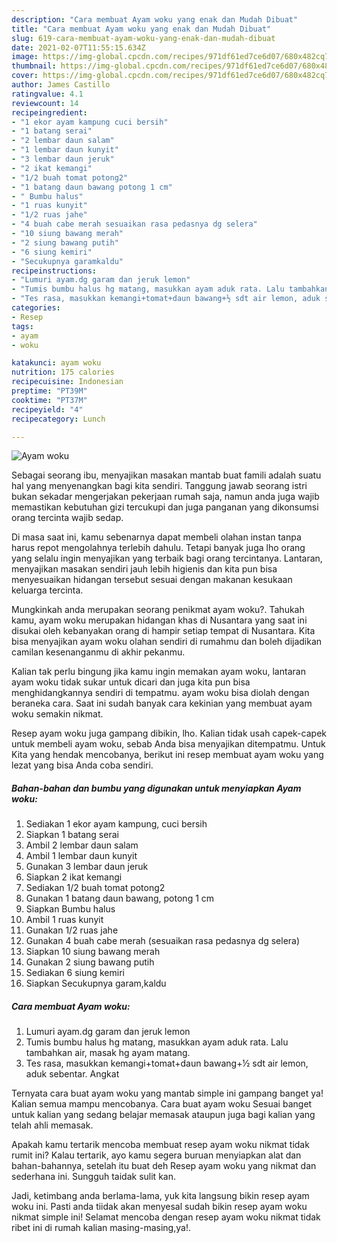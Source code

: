 ```yaml
---
description: "Cara membuat Ayam woku yang enak dan Mudah Dibuat"
title: "Cara membuat Ayam woku yang enak dan Mudah Dibuat"
slug: 619-cara-membuat-ayam-woku-yang-enak-dan-mudah-dibuat
date: 2021-02-07T11:55:15.634Z
image: https://img-global.cpcdn.com/recipes/971df61ed7ce6d07/680x482cq70/ayam-woku-foto-resep-utama.jpg
thumbnail: https://img-global.cpcdn.com/recipes/971df61ed7ce6d07/680x482cq70/ayam-woku-foto-resep-utama.jpg
cover: https://img-global.cpcdn.com/recipes/971df61ed7ce6d07/680x482cq70/ayam-woku-foto-resep-utama.jpg
author: James Castillo
ratingvalue: 4.1
reviewcount: 14
recipeingredient:
- "1 ekor ayam kampung cuci bersih"
- "1 batang serai"
- "2 lembar daun salam"
- "1 lembar daun kunyit"
- "3 lembar daun jeruk"
- "2 ikat kemangi"
- "1/2 buah tomat potong2"
- "1 batang daun bawang potong 1 cm"
- " Bumbu halus"
- "1 ruas kunyit"
- "1/2 ruas jahe"
- "4 buah cabe merah sesuaikan rasa pedasnya dg selera"
- "10 siung bawang merah"
- "2 siung bawang putih"
- "6 siung kemiri"
- "Secukupnya garamkaldu"
recipeinstructions:
- "Lumuri ayam.dg garam dan jeruk lemon"
- "Tumis bumbu halus hg matang, masukkan ayam aduk rata. Lalu tambahkan air, masak hg ayam matang."
- "Tes rasa, masukkan kemangi+tomat+daun bawang+½ sdt air lemon, aduk sebentar. Angkat"
categories:
- Resep
tags:
- ayam
- woku

katakunci: ayam woku 
nutrition: 175 calories
recipecuisine: Indonesian
preptime: "PT39M"
cooktime: "PT37M"
recipeyield: "4"
recipecategory: Lunch

---
```



![Ayam woku](https://img-global.cpcdn.com/recipes/971df61ed7ce6d07/680x482cq70/ayam-woku-foto-resep-utama.jpg)

Sebagai seorang ibu, menyajikan masakan mantab buat famili adalah suatu hal yang menyenangkan bagi kita sendiri. Tanggung jawab seorang istri bukan sekadar mengerjakan pekerjaan rumah saja, namun anda juga wajib memastikan kebutuhan gizi tercukupi dan juga panganan yang dikonsumsi orang tercinta wajib sedap.

Di masa  saat ini, kamu sebenarnya dapat membeli olahan instan tanpa harus repot mengolahnya terlebih dahulu. Tetapi banyak juga lho orang yang selalu ingin menyajikan yang terbaik bagi orang tercintanya. Lantaran, menyajikan masakan sendiri jauh lebih higienis dan kita pun bisa menyesuaikan hidangan tersebut sesuai dengan makanan kesukaan keluarga tercinta. 



Mungkinkah anda merupakan seorang penikmat ayam woku?. Tahukah kamu, ayam woku merupakan hidangan khas di Nusantara yang saat ini disukai oleh kebanyakan orang di hampir setiap tempat di Nusantara. Kita bisa menyajikan ayam woku olahan sendiri di rumahmu dan boleh dijadikan camilan kesenanganmu di akhir pekanmu.

Kalian tak perlu bingung jika kamu ingin memakan ayam woku, lantaran ayam woku tidak sukar untuk dicari dan juga kita pun bisa menghidangkannya sendiri di tempatmu. ayam woku bisa diolah dengan beraneka cara. Saat ini sudah banyak cara kekinian yang membuat ayam woku semakin nikmat.

Resep ayam woku juga gampang dibikin, lho. Kalian tidak usah capek-capek untuk membeli ayam woku, sebab Anda bisa menyajikan ditempatmu. Untuk Kita yang hendak mencobanya, berikut ini resep membuat ayam woku yang lezat yang bisa Anda coba sendiri.

<!--inarticleads1-->

##### Bahan-bahan dan bumbu yang digunakan untuk menyiapkan Ayam woku:

1. Sediakan 1 ekor ayam kampung, cuci bersih
1. Siapkan 1 batang serai
1. Ambil 2 lembar daun salam
1. Ambil 1 lembar daun kunyit
1. Gunakan 3 lembar daun jeruk
1. Siapkan 2 ikat kemangi
1. Sediakan 1/2 buah tomat potong2
1. Gunakan 1 batang daun bawang, potong 1 cm
1. Siapkan  Bumbu halus
1. Ambil 1 ruas kunyit
1. Gunakan 1/2 ruas jahe
1. Gunakan 4 buah cabe merah (sesuaikan rasa pedasnya dg selera)
1. Siapkan 10 siung bawang merah
1. Gunakan 2 siung bawang putih
1. Sediakan 6 siung kemiri
1. Siapkan Secukupnya garam,kaldu




<!--inarticleads2-->

##### Cara membuat Ayam woku:

1. Lumuri ayam.dg garam dan jeruk lemon
1. Tumis bumbu halus hg matang, masukkan ayam aduk rata. Lalu tambahkan air, masak hg ayam matang.
1. Tes rasa, masukkan kemangi+tomat+daun bawang+½ sdt air lemon, aduk sebentar. Angkat




Ternyata cara buat ayam woku yang mantab simple ini gampang banget ya! Kalian semua mampu mencobanya. Cara buat ayam woku Sesuai banget untuk kalian yang sedang belajar memasak ataupun juga bagi kalian yang telah ahli memasak.

Apakah kamu tertarik mencoba membuat resep ayam woku nikmat tidak rumit ini? Kalau tertarik, ayo kamu segera buruan menyiapkan alat dan bahan-bahannya, setelah itu buat deh Resep ayam woku yang nikmat dan sederhana ini. Sungguh taidak sulit kan. 

Jadi, ketimbang anda berlama-lama, yuk kita langsung bikin resep ayam woku ini. Pasti anda tiidak akan menyesal sudah bikin resep ayam woku nikmat simple ini! Selamat mencoba dengan resep ayam woku nikmat tidak ribet ini di rumah kalian masing-masing,ya!.

